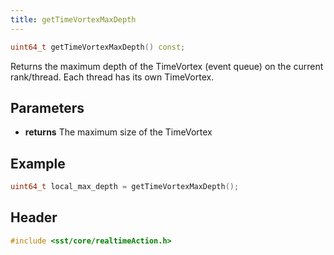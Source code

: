 ```yaml
---
title: getTimeVortexMaxDepth
---
```


```cpp
uint64_t getTimeVortexMaxDepth() const;
```

Returns the maximum depth of the TimeVortex (event queue) on the current rank/thread. Each thread has its own TimeVortex.

## Parameters
* **returns** The maximum size of the TimeVortex


## Example

```cpp
uint64_t local_max_depth = getTimeVortexMaxDepth();
```

## Header
```cpp
#include <sst/core/realtimeAction.h>
```

